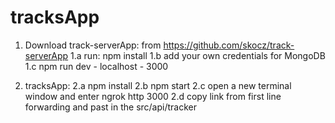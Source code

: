 # tracksApp

1. Download track-serverApp: from https://github.com/skocz/track-serverApp
1.a run: npm install 
1.b add your own credentials for MongoDB
1.c npm run dev - localhost - 3000

2. tracksApp: 
2.a npm install 
2.b npm start 
2.c open a new terminal window and enter ngrok http 3000 
2.d copy link from first line forwarding and past in the src/api/tracker
